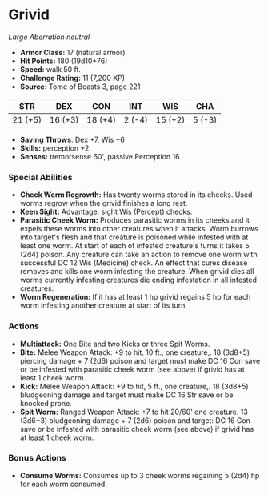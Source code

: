 # Grivid

*Large* *Aberration* *neutral*

- **Armor Class:** 17 (natural armor)
- **Hit Points:** 180 (19d10+76)
- **Speed:** walk 50 ft.
- **Challenge Rating:** 11 (7,200 XP)
- **Source:** Tome of Beasts 3, page 221

| STR | DEX | CON | INT | WIS | CHA |
| --- | --- | --- | --- | --- | --- |
| 21 (+5) | 16 (+3) | 18 (+4) | 2 (-4) | 15 (+2) | 5 (-3) |

- **Saving Throws**: Dex +7, Wis +6
- **Skills:** perception +2
- **Senses:** tremorsense 60', passive Perception 16

### Special Abilities

- **Cheek Worm Regrowth:** Has twenty worms stored in its cheeks. Used worms regrow when the grivid finishes a long rest.
- **Keen Sight:** Advantage: sight Wis (Percept) checks.
- **Parasitic Cheek Worm:** Produces parasitic worms in its cheeks and it expels these worms into other creatures when it attacks. Worm burrows into target's flesh and that creature is poisoned while infested with at least one worm. At start of each of infested creature's turns it takes 5 (2d4) poison. Any creature can take an action to remove one worm with successful DC 12 Wis (Medicine) check. An effect that cures disease removes and kills one worm infesting the creature. When grivid dies all worms currently infesting creatures die ending infestation in all infested creatures.
- **Worm Regeneration:** If it has at least 1 hp grivid regains 5 hp for each worm infesting another creature at start of its turn.

### Actions

- **Multiattack:** One Bite and two Kicks or three Spit Worms.
- **Bite:** Melee Weapon Attack: +9 to hit, 10 ft., one creature,. 18 (3d8+5) piercing damage + 7 (2d6) poison and target must make DC 16 Con save or be infested with parasitic cheek worm (see above) if grivid has at least 1 cheek worm.
- **Kick:** Melee Weapon Attack: +9 to hit, 5 ft., one creature,. 18 (3d8+5) bludgeoning damage and target must make DC 16 Str save or be knocked prone.
- **Spit Worm:** Ranged Weapon Attack: +7 to hit 20/60' one creature. 13 (3d6+3) bludgeoning damage + 7 (2d6) poison and target: DC 16 Con save or be infested with parasitic cheek worm (see above) if grivid has at least 1 cheek worm.

### Bonus Actions

- **Consume Worms:** Consumes up to 3 cheek worms regaining 5 (2d4) hp for each worm consumed.


